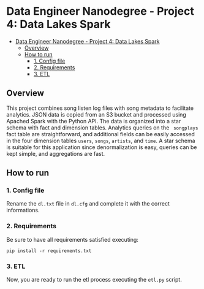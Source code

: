 # Data Engineer Nanodegree - Project 4: Data Lakes Spark

- [Data Engineer Nanodegree - Project 4: Data Lakes Spark](#data-engineer-nanodegree---project-1-data-model-with-postgresql)
  - [Overview](#overview)
  - [How to run](#how-to-run)
    - [1. Config file](#1-config-file)
    - [2. Requirements](#2-requirements)
    - [3. ETL](#3-etl)

## Overview

This project combines song listen log files with song metadata to facilitate analytics. JSON data is copied from an S3 bucket and processed using Apached Spark with the Python API. The data is organized into a star schema with fact and dimension tables. Analytics queries on the ` songplays` fact table are straightforward, and additional fields can be easily accessed in the four dimension tables `users`, `songs`, `artists`, and `time`. A star schema is suitable for this application since denormalization is easy, queries can be kept simple, and aggregations are fast.

## How to run

### 1. Config file
Rename the `dl.txt` file in `dl.cfg` and complete it with the correct informations.
### 2. Requirements
Be sure to have all requirements satisfied executing:
```
pip install -r requirements.txt
```
### 3. ETL
Now, you are ready to run the etl process executing the `etl.py` script.